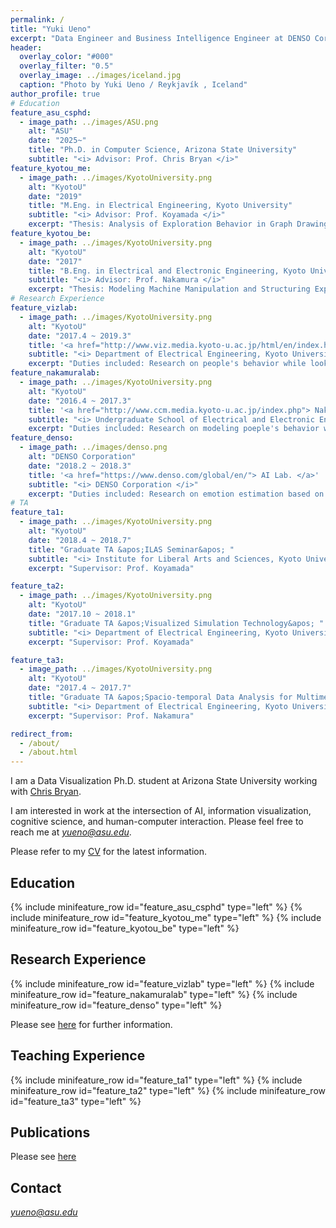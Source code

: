 ```yaml
---
permalink: /
title: "Yuki Ueno"
excerpt: "Data Engineer and Business Intelligence Engineer at DENSO Corporation"
header:
  overlay_color: "#000"
  overlay_filter: "0.5"
  overlay_image: ../images/iceland.jpg
  caption: "Photo by Yuki Ueno / Reykjavík , Iceland"
author_profile: true
# Education
feature_asu_csphd:
  - image_path: ../images/ASU.png
    alt: "ASU"
    date: "2025~"
    title: "Ph.D. in Computer Science, Arizona State University"
    subtitle: "<i> Advisor: Prof. Chris Bryan </i>"
feature_kyotou_me:
  - image_path: ../images/KyotoUniversity.png
    alt: "KyotoU"
    date: "2019"
    title: "M.Eng. in Electrical Engineering, Kyoto University"
    subtitle: "<i> Advisor: Prof. Koyamada </i>"
    excerpt: "Thesis: Analysis of Exploration Behavior in Graph Drawing Based on Physiological Information"
feature_kyotou_be:
  - image_path: ../images/KyotoUniversity.png
    alt: "KyotoU"
    date: "2017"
    title: "B.Eng. in Electrical and Electronic Engineering, Kyoto University"
    subtitle: "<i> Advisor: Prof. Nakamura </i>"
    excerpt: "Thesis: Modeling Machine Manipulation and Structuring Experience Videos Focusing on Differences in Skill Level"
# Research Experience
feature_vizlab:
  - image_path: ../images/KyotoUniversity.png
    alt: "KyotoU"
    date: "2017.4 ~ 2019.3"
    title: '<a href="http://www.viz.media.kyoto-u.ac.jp/html/en/index.html"> Visualization Laboratory </a>'
    subtitle: "<i> Department of Electrical Engineering, Kyoto University </i>"
    excerpt: "Duties included: Research on people's behavior while looking at visualization <br> Supervisor: Prof. Koyamada, Prof. Natsukawa"
feature_nakamuralab:
  - image_path: ../images/KyotoUniversity.png
    alt: "KyotoU"
    date: "2016.4 ~ 2017.3"
    title: '<a href="http://www.ccm.media.kyoto-u.ac.jp/index.php"> Nakamura Lab. </a>'
    subtitle: "<i> Undergraduate School of Electrical and Electronic Engineering, Kyoto University </i>"
    excerpt: "Duties included: Research on modeling poeple's behavior while manipulating machine from videos <br> Supervisor: Prof. Nakamura, Prof. Kondo"
feature_denso:
  - image_path: ../images/denso.png
    alt: "DENSO Corporation"
    date: "2018.2 ~ 2018.3"
    title: '<a href="https://www.denso.com/global/en/"> AI Lab. </a>'
    subtitle: "<i> DENSO Corporation </i>"
    excerpt: "Duties included: Research on emotion estimation based on physiological responses <br> Supervisor: Mr. Murase"
# TA
feature_ta1:
  - image_path: ../images/KyotoUniversity.png
    alt: "KyotoU"
    date: "2018.4 ~ 2018.7"
    title: "Graduate TA &apos;ILAS Seminar&apos; "
    subtitle: "<i> Institute for Liberal Arts and Sciences, Kyoto University </i>"
    excerpt: "Supervisor: Prof. Koyamada"

feature_ta2:
  - image_path: ../images/KyotoUniversity.png
    alt: "KyotoU"
    date: "2017.10 ~ 2018.1"
    title: "Graduate TA &apos;Visualized Simulation Technology&apos; "
    subtitle: "<i> Department of Electrical Engineering, Kyoto University </i>"
    excerpt: "Supervisor: Prof. Koyamada"

feature_ta3:
  - image_path: ../images/KyotoUniversity.png
    alt: "KyotoU"
    date: "2017.4 ~ 2017.7"
    title: "Graduate TA &apos;Spacio-temporal Data Analysis for Multimedia&apos; "
    subtitle: "<i> Department of Electrical Engineering, Kyoto University </i>"
    excerpt: "Supervisor: Prof. Nakamura"

redirect_from:
  - /about/
  - /about.html
---
```


I am a Data Visualization Ph.D. student at Arizona State University working with [Chris Bryan](https://chrisbryan.github.io/).

I am interested in work at the intersection of AI, information visualization, cognitive science, and human-computer interaction. Please feel free to reach me at *yueno@asu.edu*.

Please refer to my [CV](../files/Yuki_Ueno_CV.pdf) for the latest information.

## Education

{% include minifeature_row id="feature_asu_csphd" type="left" %}
{% include minifeature_row id="feature_kyotou_me" type="left" %}
{% include minifeature_row id="feature_kyotou_be" type="left" %}

## Research Experience

{% include minifeature_row id="feature_vizlab" type="left" %}
{% include minifeature_row id="feature_nakamuralab" type="left" %}
{% include minifeature_row id="feature_denso" type="left" %}

Please see [here](/research/) for further information.

## Teaching Experience

{% include minifeature_row id="feature_ta1" type="left" %}
{% include minifeature_row id="feature_ta2" type="left" %}
{% include minifeature_row id="feature_ta3" type="left" %}

## Publications

Please see [here](/publications/)

## Contact

*yueno@asu.edu*
